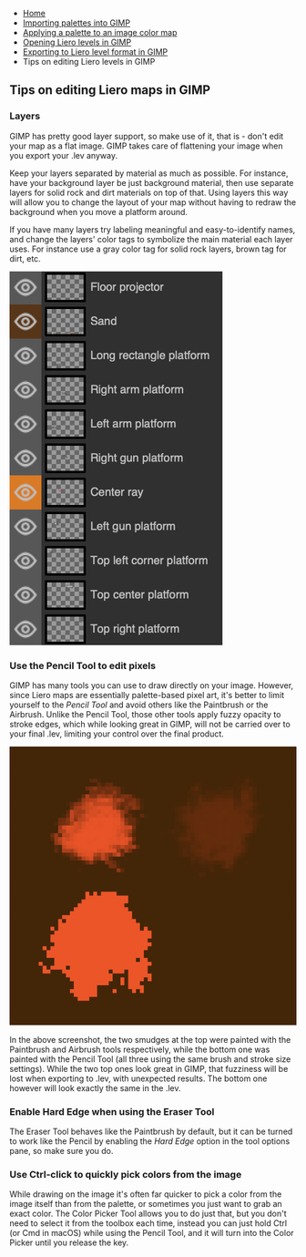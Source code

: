 * [Home](/README.md)
* [Importing palettes into GIMP](/doc/import_palettes.md)
* [Applying a palette to an image color map](/doc/set_color_map.md)
* [Opening Liero levels in GIMP](/doc/open_lev_file.md)
* [Exporting to Liero level format in GIMP](/doc/save_lev_file.md)
* Tips on editing Liero levels in GIMP

## Tips on editing Liero maps in GIMP

### Layers

GIMP has pretty good layer support, so make use of it, that is - don't edit
your map as a flat image. GIMP takes care of flattening your image when you
export your .lev anyway.

Keep your layers separated by material as much as possible. For instance, have
your background layer be just background material, then use separate layers for
solid rock and dirt materials on top of that. Using layers this way will allow
you to change the layout of your map without having to redraw the background
when you move a platform around.

If you have many layers try labeling meaningful and easy-to-identify names, and
change the layers' color tags to symbolize the main material each layer uses.
For instance use a gray color tag for solid rock layers, brown tag for dirt,
etc.

![Labeled layers](/screenshots/labeled-layers.png)

### Use the Pencil Tool to edit pixels

GIMP has many tools you can use to draw directly on your image. However, since
Liero maps are essentially palette-based pixel art, it's better to limit
yourself to the *Pencil Tool* and avoid others like the Paintbrush or the
Airbrush. Unlike the Pencil Tool, those other tools apply fuzzy opacity to
stroke edges, which while looking great in GIMP, will not be carried over to
your final .lev, limiting your control over the final product.

![Tool fuzziness](/screenshots/tool-fuzziness.png)

In the above screenshot, the two smudges at the top were painted with the
Paintbrush and Airbrush tools respectively, while the bottom one was painted
with the Pencil Tool (all three using the same brush and stroke size settings).
While the two top ones look great in GIMP, that fuzziness will be lost when
exporting to .lev, with unexpected results. The bottom one however will look
exactly the same in the .lev.

### Enable Hard Edge when using the Eraser Tool

The Eraser Tool behaves like the Paintbrush by default, but it can be turned
to work like the Pencil by enabling the *Hard Edge* option in the tool options
pane, so make sure you do.

### Use Ctrl-click to quickly pick colors from the image

While drawing on the image it's often far quicker to pick a color from the
image itself than from the palette, or sometimes you just want to grab an
exact color. The Color Picker Tool allows you to do just that, but you don't
need to select it from the toolbox each time, instead you can just hold Ctrl
(or Cmd in macOS) while using the Pencil Tool, and it will turn into the
Color Picker until you release the key.

